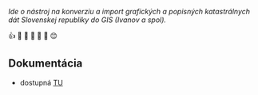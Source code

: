 _Ide o nástroj na konverziu a import grafických a popisných katastrálnych dát Slovenskej republiky do GIS (Ivanov a spol)._ 

:+1: :pray: :e-mail: :hear_no_evil: :speak_no_evil: :see_no_evil: :blush:

## Dokumentácia

- dostupná [TU](https://github.com/lfurtkevicova/kn-stuff/wiki)


